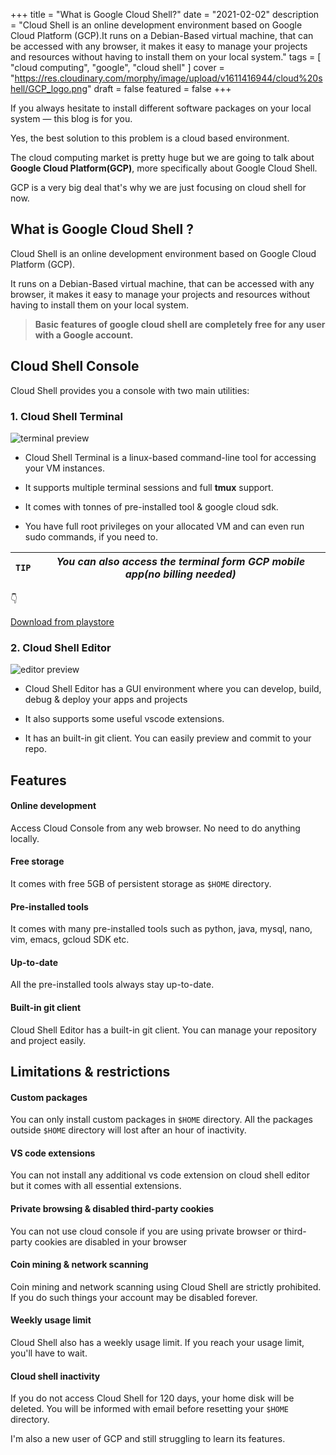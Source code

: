 +++
title = "What is Google Cloud Shell?"
date = "2021-02-02"
description = "Cloud Shell is an online development environment based on Google Cloud Platform (GCP).It runs on a Debian-Based virtual machine, that can be accessed with any browser, it makes it easy to manage your projects and resources without having to install them on your local system."
tags = [
    "cloud computing",
    "google",
    "cloud shell"
]
cover = "https://res.cloudinary.com/morphy/image/upload/v1611416944/cloud%20shell/GCP_logo.png"
draft = false
featured = false
+++

If you always hesitate to install different software packages on your local system — this blog is for you.

Yes, the best solution to this problem is a cloud based environment.

The cloud computing market is pretty huge but we are going to talk about **Google Cloud Platform(GCP)**, more specifically about Google Cloud Shell.

GCP is a very big deal that's why we are just focusing on cloud shell for now.

## What is Google Cloud Shell ?

Cloud Shell is an online development environment based on Google Cloud Platform (GCP).

It runs on a Debian-Based virtual machine, that can be accessed with any browser, it makes it easy to manage your projects and resources without having to install them on your local system.

> **Basic features of google cloud shell are completely free for any user with a Google account.**

## Cloud Shell Console

Cloud Shell provides you a console with two main utilities:

### 1. Cloud Shell Terminal

![terminal preview](https://lh3.googleusercontent.com/bADt-LplQDbOD3LLXc8nB4zC5GUjV0MCieIWXOUd7j7gaHL2uDuPuZt3kYdl_KoclG4OHTQp26k=e14-w3004)

- Cloud Shell Terminal is a linux-based command-line tool for accessing your VM instances.

- It supports multiple terminal sessions and full **tmux** support.

- It comes with tonnes of pre-installed tool & google cloud sdk.

- You have full root privileges on your allocated VM and can even run sudo commands, if you need to.

| `TIP` | _You can also access the terminal form GCP mobile app(no billing needed)_ |
| ----- | ------------------------------------------------------------------------- |

<p><span class="nowrap"><span class="emojify">👇</span><br>

[Download from playstore](https://play.google.com/store/apps/details?id=com.google.android.apps.cloudconsole)

### 2. Cloud Shell Editor

![editor preview](https://lh3.googleusercontent.com/WhS3gyjmk-B3XGdOYtPsnCN6XWkbJPNk4WiTm6wF2RjjANdXcmKjzsPf6WPnvIYlWP_emz55lMYB=e14-w3004)

- Cloud Shell Editor has a GUI environment where you can develop, build, debug & deploy your apps and projects

- It also supports some useful vscode extensions.

- It has an built-in git client. You can easily preview and commit to your repo.

## Features

#### Online development

Access Cloud Console from any web browser. No need to do anything locally.

#### Free storage

It comes with free 5GB of persistent storage as `$HOME` directory.

#### Pre-installed tools

It comes with many pre-installed tools such as python, java, mysql, nano, vim, emacs, gcloud SDK etc.

#### Up-to-date

All the pre-installed tools always stay up-to-date.

#### Built-in git client

Cloud Shell Editor has a built-in git client. You can manage your repository and project easily.

## Limitations & restrictions

#### Custom packages

You can only install custom packages in `$HOME` directory. All the packages outside `$HOME` directory will lost after an hour of inactivity.

#### VS code extensions

You can not install any additional vs code extension on cloud shell editor but it comes with all essential extensions.

#### Private browsing & disabled third-party cookies

You can not use cloud console if you are using private browser or third-party cookies are disabled in your browser

#### Coin mining & network scanning

Coin mining and network scanning using Cloud Shell are strictly prohibited. If you do such things your account may be disabled forever.

#### Weekly usage limit

Cloud Shell also has a weekly usage limit. If you reach your usage limit, you'll have to wait.

#### Cloud shell inactivity

If you do not access Cloud Shell for 120 days, your home disk will be deleted. You will be informed with email before resetting your `$HOME` directory.

I'm also a new user of GCP and still struggling to learn its features.

<br>
